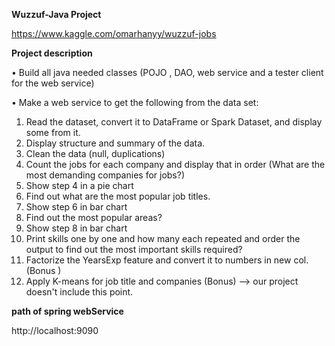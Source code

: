 **Wuzzuf-Java Project**

https://www.kaggle.com/omarhanyy/wuzzuf-jobs

**Project description**

•	Build all java needed classes (POJO , DAO, web service and a tester client for the web service)

•	Make a web service to get the following from the data set:

1.	Read the dataset, convert it to DataFrame or Spark Dataset, and display some from it.
2.	Display structure and summary of the data.
3.	Clean the data (null, duplications)
4.	Count the jobs for each company and display that in order (What are the most demanding companies for jobs?)
5.	Show step 4 in a pie chart
6.	Find out what are the most popular job titles.
7.	Show step 6 in bar chart
8.	Find out the most popular areas?
9.	Show step 8 in bar chart
10.	Print skills one by one and how many each repeated and order the output to find out the most important skills required?
11.	Factorize the YearsExp feature and convert it to numbers in new col. (Bonus )
12.	Apply K-means for job title and companies (Bonus) --> our project doesn't include this point.

**path of spring webService** 

http://localhost:9090
